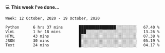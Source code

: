 💻 **This week I've done...**

<!--START_SECTION:waka-->
```text
Week: 12 October, 2020 - 19 October, 2020

Python      6 hrs 37 mins       ████████████████░░░░░░░░░   67.40 % 
VimL        1 hr 18 mins        ███░░░░░░░░░░░░░░░░░░░░░░   13.26 % 
HTML        43 mins             █░░░░░░░░░░░░░░░░░░░░░░░░   07.38 % 
JSON        30 mins             █░░░░░░░░░░░░░░░░░░░░░░░░   05.19 % 
Text        24 mins             █░░░░░░░░░░░░░░░░░░░░░░░░   04.17 %
```
<!--END_SECTION:waka-->
